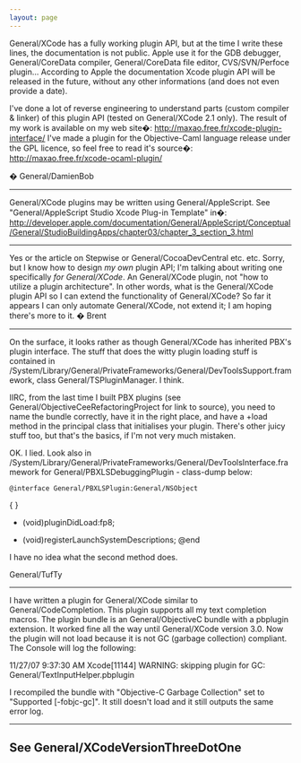 ```yaml
---
layout: page
---
```





General/XCode has a fully working plugin API, but at the time I write these lines, the documentation is not public. Apple use it for the GDB debugger, General/CoreData compiler, General/CoreData file editor, CVS/SVN/Perfoce plugin... According to Apple the documentation Xcode plugin API will be released in the future, without any other informations (and does not even provide a date).

I've done a lot of reverse engineering to understand parts (custom compiler & linker) of this plugin API (tested on General/XCode 2.1 only). The result of my work is available on my web site�:
http://maxao.free.fr/xcode-plugin-interface/
I've made a plugin for the Objective-Caml language release under the GPL licence, so feel free to read it's source�:
http://maxao.free.fr/xcode-ocaml-plugin/

� General/DamienBob

----

General/XCode plugins may be written using General/AppleScript. See "General/AppleScript Studio Xcode Plug-in Template" in�:
http://developer.apple.com/documentation/General/AppleScript/Conceptual/General/StudioBuildingApps/chapter03/chapter_3_section_3.html

----

Yes or the article on Stepwise or General/CocoaDevCentral etc. etc. Sorry, but I know how to design *my own* plugin API; I'm talking about writing one specifically *for General/XCode*. An General/XCode plugin, not "how to utilize a plugin architecture". In other words, what is the General/XCode plugin API so I can extend the functionality of General/XCode? So far it appears I can only automate General/XCode, not extend it; I am hoping there's more to it. � Brent

----

On the surface, it looks rather as though General/XCode has inherited PBX's plugin interface.  The stuff that does the witty plugin loading stuff is contained in /System/Library/General/PrivateFrameworks/General/DevToolsSupport.framework, class General/TSPluginManager.  I think.

IIRC, from the last time I built PBX plugins (see General/ObjectiveCeeRefactoringProject for link to source), you need to name the bundle correctly, have it in the right place, and have a +load method in the principal class that initialises your plugin.  There's other juicy stuff too, but that's the basics, if I'm not very much mistaken.

OK.  I lied.  Look also in /System/Library/General/PrivateFrameworks/General/DevToolsInterface.framework for General/PBXLSDebuggingPlugin - class-dump below:

    @interface General/PBXLSPlugin:General/NSObject
{
}
+ (void)pluginDidLoad:fp8;
- (void)registerLaunchSystemDescriptions;
@end


I have no idea what the second method does.

General/TufTy

----

I have written a plugin for General/XCode similar to General/CodeCompletion. This plugin supports all my text completion macros. The plugin bundle is an General/ObjectiveC bundle with a pbplugin extension. It worked fine all the way until General/XCode version 3.0. Now the plugin will not load because it is not GC (garbage collection) compliant. The Console will log the following:

     
11/27/07 9:37:30 AM Xcode[11144] WARNING: skipping plugin for GC: General/TextInputHelper.pbplugin


I recompiled the bundle with "Objective-C Garbage Collection" set to "Supported [-fobjc-gc]". It still doesn't load and it still outputs the same error log. 

----
See General/XCodeVersionThreeDotOne
----